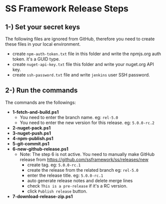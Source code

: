 # SS Framework Release Steps

## 1-) Set your secret keys

The following files are ignored from GitHub, therefore you need to create these files in your local environment.

* create `npm-auth-token.txt` file in this folder and write the npmjs.org auth token. it's a GUID type.
* create `nuget-api-key.txt` file this folder and write your nuget.org API key. 
* create `ssh-password.txt` file and write `jenkins`  user SSH password.

## 2-) Run the commands

The commands are the followings:

- **1-fetch-and-build.ps1**
  - You need to enter the branch name. eg: `rel-5.0`
  - You need to enter the new version for this release. eg: `5.0.0-rc.2`
- **2-nuget-pack.ps1**
- **3-nuget-push.ps1**
- **4-npm-publish.ps1**
- **5-git-commit.ps1**
- **6-new-github-release.ps1**
  - Note: The step 6 is not active. You need to manually make GitHub release from https://github.com/ssframework/ss/releases/new 
    * create tag. eg: `5.0.0-rc.1`
    * create the release from the related branch eg: `rel-5.0`
    * enter the release title. eg: `5.0.0-rc.1`
    * auto generate release notes and delete merge lines
    * check `This is a pre-release` if it's a RC version.
    * click `Publish release` button.
- **7-download-release-zip.ps1**

